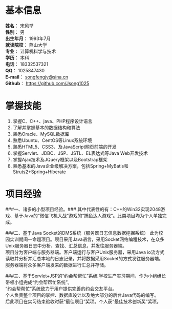 # 基本信息
**姓名**：  宋风举<br>
**性别**：  男<br>
**出生年月**：  1993年7月<br>
**就读院校**：	燕山大学<br>
**专业**：	计算机科学与技术<br>
**学历**：	本科<br>
**电话**：	18332537321<br>
**QQ**：	1025847430<br>
**E-mail**：	songfengjv@sina.cn<br>
**Github**：	https://github.com/Jsong1025<br>


# 掌握技能
1. 掌握C、C++、java、PHP程序设计语言
2. 了解并掌握基本的数据结构和算法
3. 熟悉Oracle、MySQL数据库
8. 熟悉Ubuntu、CentOS等Linux系统环境
5. 熟悉HTML5、CSS3、及JavaScript网页前端的开发
4. 掌握Servlet、JDBC、JSP、JSTL、EL表达式等Java Web开发技术
6. 掌握Ajax技术及JQuery框架以及Bootstrap框架
7. 熟悉基本的Java企业级解决方案，包括Spring+MyBatis和Struts2+Spring+Hiberate


# 项目经验
###一、诸多的小型项目经验。###
    其中代表性的有：C++的Win32实现2048游戏、基于Java的“微信飞机大战”游戏的“捕鱼达人游戏”。此类项目均为个人单独完成。

###二、基于Java Socket的DMS系统（服务器日志信息数据挖掘系统）
此为校园实训期间一命题项目。项目采用Java语言，采用Socket网络编程技术，在众多Unix服务器日志中分析、查找、汇总信息，并发往服务器端。<br>
项目分为客户端与服务器端。客户端运行与客户Unix服务器，采用Java io流方式读取并分析并汇总本地的日志记录，并将数据采用Socket的方式发往服务器端。服务器端将众多客户端发来的数据进行汇总并存储。

###三、基于Servlet+JSP的“约会帮帮忙”系统
学校生产实习期间，作为小组组长带领小组完成“约会帮帮忙系统”。<br>
“约会帮帮忙”系统致力于用户提供完善的约会交友平台。<br>
个人负责整个项目的掌控、数据库设计以及绝大部分的后台Java代码的编写。<br>
后此项目在实习结束验收时获“最佳项目”奖项。个人获“最佳技术创新奖”奖项。
